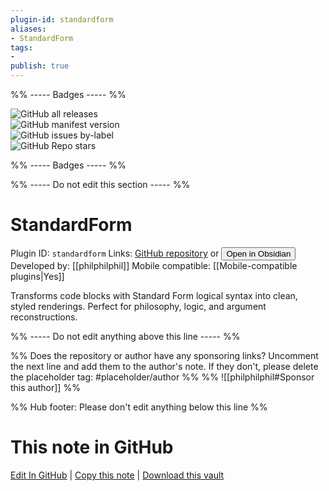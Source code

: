 ```yaml
---
plugin-id: standardform
aliases:
- StandardForm
tags: 
- 
publish: true
---
```


%% ----- Badges ----- %%

![GitHub all releases](https://img.shields.io/github/downloads/philphilphil/obsidian-standardform/total?color=573E7A&logo=github&style=for-the-badge)   
![GitHub manifest version](https://img.shields.io/github/manifest-json/v/philphilphil/obsidian-standardform?color=573E7A&logo=github&style=for-the-badge)   
![GitHub issues by-label](https://img.shields.io/github/issues/philphilphil/obsidian-standardform/help%20wanted?color=573E7A&logo=github&style=for-the-badge)   
![GitHub Repo stars](https://img.shields.io/github/stars/philphilphil/obsidian-standardform?color=573E7A&logo=github&style=for-the-badge)

%% ----- Badges ----- %%

%% ----- Do not edit this section ----- %%

# StandardForm

Plugin ID: `standardform`
Links: [GitHub repository](https://github.com/philphilphil/obsidian-standardform) or [<button id=HH>Open in Obsidian</button>](obsidian://show-plugin?id=standardform)
Developed by: [[philphilphil]]
Mobile compatible: [[Mobile-compatible plugins|Yes]]

Transforms code blocks with Standard Form logical syntax into clean, styled renderings. Perfect for philosophy, logic, and argument reconstructions.

%% ----- Do not edit anything above this line ----- %% 

%% Does the repository or author have any sponsoring links? Uncomment the next line and add them to the author's note. If they don't, please delete the placeholder tag: #placeholder/author %%
%% ![[philphilphil#Sponsor this author]] %%

%% Hub footer: Please don't edit anything below this line %%

# This note in GitHub

<span class="git-footer">[Edit In GitHub](https://github.dev/obsidian-community/obsidian-hub/blob/main/02%20-%20Community%20Expansions/02.05%20All%20Community%20Expansions/Plugins/standardform.md "git-hub-edit-note") | [Copy this note](https://raw.githubusercontent.com/obsidian-community/obsidian-hub/main/02%20-%20Community%20Expansions/02.05%20All%20Community%20Expansions/Plugins/standardform.md "git-hub-copy-note") | [Download this vault](https://github.com/obsidian-community/obsidian-hub/archive/refs/heads/main.zip "git-hub-download-vault") </span>
